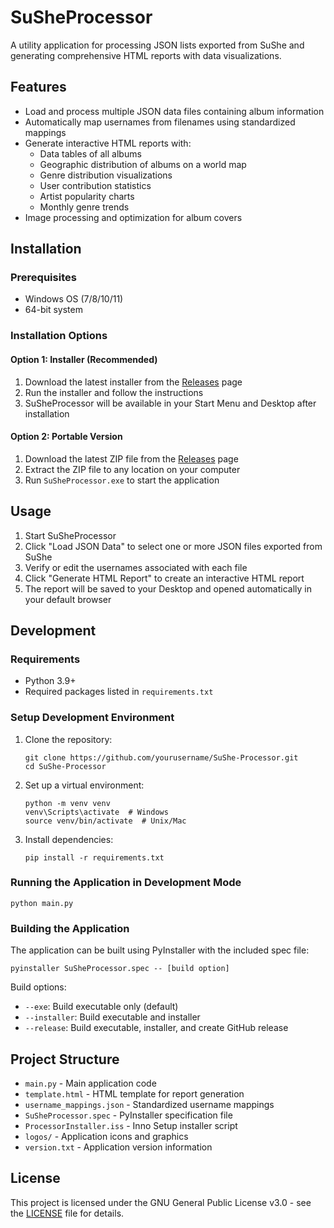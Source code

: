 # SuSheProcessor

A utility application for processing JSON lists exported from SuShe and generating comprehensive HTML reports with data visualizations.

## Features

- Load and process multiple JSON data files containing album information
- Automatically map usernames from filenames using standardized mappings
- Generate interactive HTML reports with:
  - Data tables of all albums
  - Geographic distribution of albums on a world map
  - Genre distribution visualizations
  - User contribution statistics
  - Artist popularity charts
  - Monthly genre trends
- Image processing and optimization for album covers

## Installation

### Prerequisites

- Windows OS (7/8/10/11)
- 64-bit system

### Installation Options

#### Option 1: Installer (Recommended)

1. Download the latest installer from the [Releases](https://github.com/yourusername/SuShe-Processor/releases) page
2. Run the installer and follow the instructions
3. SuSheProcessor will be available in your Start Menu and Desktop after installation

#### Option 2: Portable Version

1. Download the latest ZIP file from the [Releases](https://github.com/yourusername/SuShe-Processor/releases) page
2. Extract the ZIP file to any location on your computer
3. Run `SuSheProcessor.exe` to start the application

## Usage

1. Start SuSheProcessor
2. Click "Load JSON Data" to select one or more JSON files exported from SuShe
3. Verify or edit the usernames associated with each file
4. Click "Generate HTML Report" to create an interactive HTML report
5. The report will be saved to your Desktop and opened automatically in your default browser

## Development

### Requirements

- Python 3.9+
- Required packages listed in `requirements.txt`

### Setup Development Environment

1. Clone the repository:
   ```
   git clone https://github.com/yourusername/SuShe-Processor.git
   cd SuShe-Processor
   ```

2. Set up a virtual environment:
   ```
   python -m venv venv
   venv\Scripts\activate  # Windows
   source venv/bin/activate  # Unix/Mac
   ```

3. Install dependencies:
   ```
   pip install -r requirements.txt
   ```

### Running the Application in Development Mode

```
python main.py
```

### Building the Application

The application can be built using PyInstaller with the included spec file:

```
pyinstaller SuSheProcessor.spec -- [build option]
```

Build options:
- `--exe`: Build executable only (default)
- `--installer`: Build executable and installer
- `--release`: Build executable, installer, and create GitHub release

## Project Structure

- `main.py` - Main application code
- `template.html` - HTML template for report generation
- `username_mappings.json` - Standardized username mappings
- `SuSheProcessor.spec` - PyInstaller specification file
- `ProcessorInstaller.iss` - Inno Setup installer script
- `logos/` - Application icons and graphics
- `version.txt` - Application version information

## License

This project is licensed under the GNU General Public License v3.0 - see the [LICENSE](LICENSE) file for details.